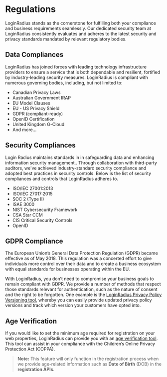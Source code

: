 # Regulations

LoginRadius stands as the cornerstone for fulfilling both your compliance and business requirements seamlessly. Our dedicated security team at LoginRadius consistently evaluates and adheres to the latest security and privacy standards mandated by relevant regulatory bodies.

## Data Compliances    

LoginRadius has joined forces with leading technology infrastructure providers to ensure a service that is both dependable and resilient, fortified by industry-leading security measures. LoginRadius is compliant with numerous governing bodies, including, but not limited to:

- Canadian Privacy Laws
- Australian Government IRAP
- EU Model Clauses
- EU - US Privacy Shield
- GDPR (compliant-ready)
- OpenID Certification
- United Kingdom G-Cloud
- And more...

## Security Compliances

Login Radius maintains standards in in safeguarding data and enhancing information security management.. Through collaboration with third-party auditors, we've achieved industry-standard security compliance and adopted best practices in security controls. Below is the list of security compliances and controls that LoginRadius adheres to. 

- ISO/IEC 27001:2013
- ISO/IEC 27017:2015
- SOC 2 (Type II)
- ISAE 3000
- NIST Cybersecurity Framework
- CSA Star CCM
- CIS Critical Security Controls
- OpenID

## GDPR Compliance

The European Union’s General Data Protection Regulation (GDPR) became effective as of May 2018. This regulation was a concerted effort to give individuals more control over their data and to create a business ecosystem with equal standards for businesses operating within the EU.

With LoginRadius, you don’t need to compromise your business goals to remain compliant with GDPR. We provide a number of methods that respect those standards relevant for authentication, such as the nature of consent and the right to be forgotten. One example is the [LoginRadius Privacy Policy Versioning tool](/governance/customer-profiling/privacy-policy/#privacy-policy-versioning), whereby you can easily provide updated privacy policy versions and track which version your customers have opted into.

## Age Verification

If you would like to set the minimum age required for registration on your web properties, LoginRadius can provide you with an [age verification tool](https://adminconsole.loginradius.com/data-governance/trust-center/privacy-center/age-verification). This tool can assist in your compliance with the Children’s Online Privacy Protection Act (COPPA).

> **Note:** This feature will only function in the registration process when we provide age-related information such as **Date of Birth** (DOB) in the **registration APIs**.